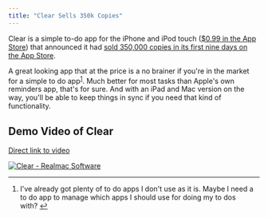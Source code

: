 ```yaml
---
title: "Clear Sells 350k Copies"
---
```

<p>Clear is a simple to-do app for the iPhone and iPod touch (<a href="http://click.linksynergy.com/fs-bin/stat?id=6PFrOqNV4B8&offerid=146261&type=3&subid=0&tmpid=1826&RD_PARM1=http%253A%252F%252Fitunes.apple.com%252Fca%252Fapp%252Fclear%252Fid493136154%253Fmt%253D8%2526uo%253D4%2526partnerId%253D30" target="itunes_store">$0.99 in the App Store</a>) that announced it had <a href="http://www.guardian.co.uk/technology/appsblog/2012/feb/23/iphone-app-clear-350k-sales">sold 350,000 copies in its first nine days on the App Store</a>.</p>
<p>A great looking app that at the price is a no brainer if you're in the market for a simple to do app<sup id="fnref-20094:1"><a href="#fn-20094:1" rel="footnote">1</a></sup>. Much better for most tasks than Apple's own reminders app, that's for sure. And with an iPad and Mac version on the way, you'll be able to keep things in sync if you need that kind of functionality.</p>
<h2>Demo Video of Clear</h2>
<p><a href="https://vimeo.com/35693267">Direct link to video</a></p>
<p><a href="http://click.linksynergy.com/fs-bin/stat?id=6PFrOqNV4B8&offerid=146261&type=3&subid=0&tmpid=1826&RD_PARM1=http%253A%252F%252Fitunes.apple.com%252Fca%252Fapp%252Fclear%252Fid493136154%253Fmt%253D8%2526uo%253D4%2526partnerId%253D30" target="itunes_store"><img src="http://r.mzstatic.com/images/web/linkmaker/badge_appstore-lrg.gif" alt="Clear - Realmac Software" style="border: 0;"/></a></p>
<div class="footnotes">
<hr />
<ol>
<li id="fn-20094:1">
I've already got plenty of to do apps I don't use as it is. Maybe I need a to do app to manage which apps I should use for doing my to dos with?&#160;<a href="#fnref-20094:1" rev="footnote">&#8617;</a>
</li>
</ol>
</div>
